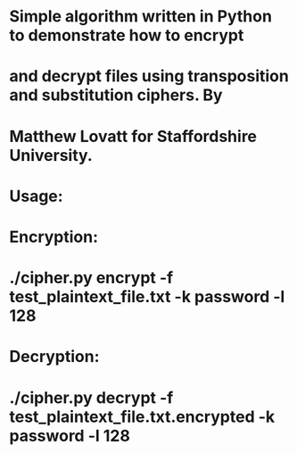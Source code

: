 # Simple algorithm written in Python to demonstrate how to encrypt
# and decrypt files using transposition and substitution ciphers. By
# Matthew Lovatt for Staffordshire University.

# Usage:
#   Encryption:
#     ./cipher.py encrypt -f test_plaintext_file.txt -k password -l 128
#
#   Decryption:
#     ./cipher.py decrypt -f test_plaintext_file.txt.encrypted -k password -l 128

